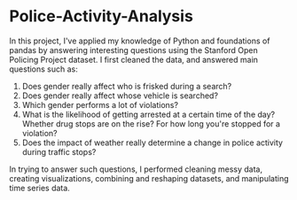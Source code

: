 # Police-Activity-Analysis
In this project, I've applied my knowledge of Python and foundations of pandas by answering interesting questions using the Stanford Open Policing Project dataset. I first cleaned the data, and answered main questions such as: 
1. Does gender really affect who is frisked during a search?
2. Does gender really affect whose vehicle is searched?
3. Which gender performs a lot of violations?
4. What is the likelihood of getting arrested at a certain time of the day? Whether drug stops are on the rise? For how long you're stopped for a violation?
5. Does the impact of weather really determine a change in police activity during traffic stops?

In trying to answer such questions, I performed cleaning messy data, creating visualizations, combining and reshaping datasets, and manipulating time series data.
